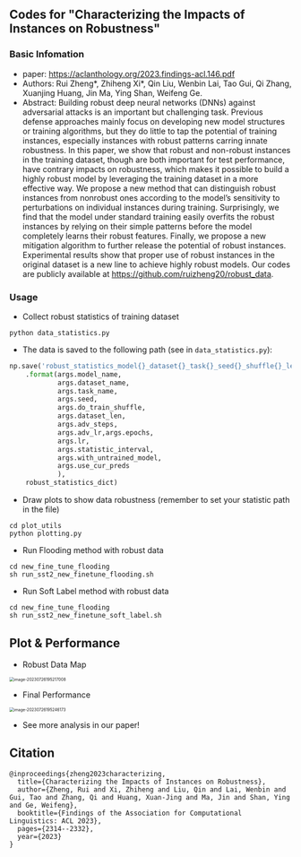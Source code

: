 ## Codes for "Characterizing the Impacts of Instances on Robustness"
### Basic Infomation
- paper: https://aclanthology.org/2023.findings-acl.146.pdf
- Authors: Rui Zheng*, Zhiheng Xi*, Qin Liu, Wenbin Lai, Tao Gui, Qi Zhang, Xuanjing Huang, Jin Ma, Ying Shan, Weifeng Ge.
- Abstract: Building robust deep neural networks (DNNs) against adversarial attacks is an important but challenging task. Previous defense approaches mainly focus on developing new model structures or training algorithms, but they do little to tap the potential of training instances, especially instances with robust patterns carring innate robustness. In this paper, we show that robust and non-robust instances in the training dataset, though are both important for test performance, have contrary impacts on robustness, which makes it possible to build a highly robust model by leveraging the training dataset in a more effective way. We propose a new method that can distinguish robust instances from nonrobust ones according to the model’s sensitivity to perturbations on individual instances during training. Surprisingly, we find that the model under standard training easily overfits the robust instances by relying on their simple patterns before the model completely learns their robust features. Finally, we propose a new mitigation algorithm to further release the potential of robust instances. Experimental results show that proper use of robust instances in the original dataset is a new line to achieve highly robust models. Our codes are publicly available at https://github.com/ruizheng20/robust_data.
  
  
### Usage
- Collect robust statistics of training dataset
```shell script
python data_statistics.py
```

- The data is saved to the following path (see in `data_statistics.py`):
```python
np.save('robust_statistics_model{}_dataset{}_task{}_seed{}_shuffle{}_len{}_adv_steps{}_adv_lr{}_epoch{}_lr{}_interval{}_with_untrained_model{}_use_cur_preds{}.npy'
    .format(args.model_name,
            args.dataset_name,
            args.task_name,
            args.seed,
            args.do_train_shuffle,
            args.dataset_len,
            args.adv_steps,
            args.adv_lr,args.epochs,
            args.lr,
            args.statistic_interval,
            args.with_untrained_model,
            args.use_cur_preds
            ),
    robust_statistics_dict)
```

- Draw plots to show data robustness (remember to set your statistic path in the file)
```shell script
cd plot_utils
python plotting.py
```

- Run Flooding method with robust data
```shell script
cd new_fine_tune_flooding
sh run_sst2_new_finetune_flooding.sh
```

- Run Soft Label method with robust data
```shell script
cd new_fine_tune_flooding
sh run_sst2_new_finetune_soft_label.sh
```

## Plot & Performance

- Robust Data Map

<img src="https://spring-security.oss-cn-beijing.aliyuncs.com/img/image-20230726195217008.png" alt="image-20230726195217008" style="zoom:50%;" />

- Final Performance

<img src="https://spring-security.oss-cn-beijing.aliyuncs.com/img/image-20230726195246173.png" alt="image-20230726195246173" style="zoom:50%;" />

- See more analysis in our paper!

## Citation

```
@inproceedings{zheng2023characterizing,
  title={Characterizing the Impacts of Instances on Robustness},
  author={Zheng, Rui and Xi, Zhiheng and Liu, Qin and Lai, Wenbin and Gui, Tao and Zhang, Qi and Huang, Xuan-Jing and Ma, Jin and Shan, Ying and Ge, Weifeng},
  booktitle={Findings of the Association for Computational Linguistics: ACL 2023},
  pages={2314--2332},
  year={2023}
}
```